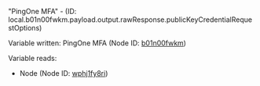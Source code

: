 "PingOne MFA" - (ID: local.b01n00fwkm.payload.output.rawResponse.publicKeyCredentialRequestOptions)

Variable written:
PingOne MFA (Node ID: [b01n00fwkm](../nodes/b01n00fwkm.md))

Variable reads:
* Node (Node ID: [wphj1fy8ri](../nodes/wphj1fy8ri.md))

